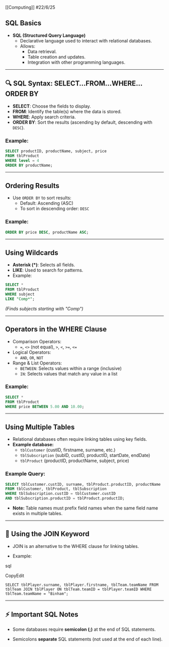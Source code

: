 [[Computing]]
#22/6/25
## **SQL Basics**

- **SQL (Structured Query Language)**
    - Declarative language used to interact with relational databases.
    - Allows:
        - Data retrieval.
        - Table creation and updates.
        - Integration with other programming languages.

---

## 🔍 **SQL Syntax: SELECT…FROM…WHERE…ORDER BY**

- **SELECT**: Choose the fields to display.
- **FROM**: Identify the table(s) where the data is stored.
- **WHERE**: Apply search criteria.
- **ORDER BY**: Sort the results (ascending by default, descending with `DESC`).
### Example:
```SQL
SELECT productID, productName, subject, price 
FROM tblProduct 
WHERE level = 4 
ORDER BY productName;
```

---
## **Ordering Results**
- Use `ORDER BY` to sort results:
    - Default: Ascending (ASC)
    - To sort in descending order: `DESC`
### Example:
```SQL
ORDER BY price DESC, productName ASC;
```

---

## **Using Wildcards**

- **Asterisk (*)**: Selects all fields.
- **LIKE**: Used to search for patterns.
- Example:
```SQL
SELECT * 
FROM tblProduct 
WHERE subject 
LIKE "Comp*";
```
_(Finds subjects starting with "Comp")_

---

## **Operators in the WHERE Clause**
- Comparison Operators:
    - `=`, `<>` (not equal), `>`, `<`, `>=`, `<=`
- Logical Operators:
    - `AND`, `OR`, `NOT`
- Range & List Operators:
    - `BETWEEN`: Selects values within a range (inclusive)
    - `IN`: Selects values that match any value in a list
### Example:
```SQL
SELECT * 
FROM tblProduct 
WHERE price BETWEEN 5.00 AND 10.00;
```

---
## **Using Multiple Tables**
- Relational databases often require linking tables using key fields.
- **Example database:**
    - `tblCustomer` (custID, firstname, surname, etc.)
    - `tblSubscription` (subID, custID, productID, startDate, endDate)
    - `tblProduct` (productID, productName, subject, price)
### Example Query:
```SQL
SELECT tblCustomer.custID, surname, tblProduct.productID, productName 
FROM tblCustomer, tblProduct, tblSubscription 
WHERE tblSubscription.custID = tblCustomer.custID 
AND tblSubscription.productID = tblProduct.productID;
```


- **Note:** Table names must prefix field names when the same field name exists in multiple tables.
    

---

## 🔁 **Using the JOIN Keyword**

- JOIN is an alternative to the WHERE clause for linking tables.
    
- Example:
    

sql

CopyEdit

`SELECT tblPlayer.surname, tblPlayer.firstname, tblTeam.teamName FROM tblTeam JOIN tblPlayer ON tblTeam.teamID = tblPlayer.teamID WHERE tblTeam.teamName = "Binham";`

---

## ⚡ **Important SQL Notes**

- Some databases require **semicolon (;)** at the end of SQL statements.
    
- Semicolons **separate** SQL statements (not used at the end of each line).